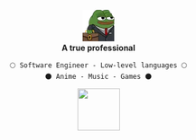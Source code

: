 <p align="center">
  <a href="https://www.youtube.com/@awwlie/">
    <img aling="center" src="https://github.com/awwliedacoder/awwliedacoder/blob/main/9605-pepe-business.png?raw=true"></a> <b><br>A true professional</b> 
  <br> 

<div align="center">
  
  ``` 
  🌕 Software Engineer - Low-level languages 🌕
  🌑 Anime - Music - Games 🌑
  ```

<img aling="center" src ="https://media1.tenor.com/m/TayovEvaMFcAAAAC/peppo.gif" width="75" height="75">
</div>

